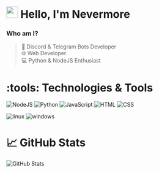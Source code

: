 # <img src="https://media.giphy.com/media/hvRJCLFzcasrR4ia7z/giphy.gif" width="30px"> Hello, I'm Nevermore
  
  ### Who am I?
> :robot: Discord & Telegram Bots Developer  
> :globe_with_meridians: Web Developer  
> :computer: Python & NodeJS Enthusiast

  # :tools: Technologies & Tools
  
  ![NodeJS](https://img.shields.io/badge/-NodeJS-090909?style=for-the-badge&logo=node.js&logoColor=339933)
  ![Python](https://img.shields.io/badge/-Python-090909?style=for-the-badge&logo=python&logoColor=3776AB)
  ![JavaScript](https://img.shields.io/badge/-JavaScript-090909?style=for-the-badge&logo=javascript&logoColor=F7DF1E)
  ![HTML](https://img.shields.io/badge/-HTML-090909?style=for-the-badge&logo=html5&logoColor=E34F26)
  ![CSS](https://img.shields.io/badge/-CSS-090909?style=for-the-badge&logo=css3&logoColor=1572B6)
  
  ![linux](https://img.shields.io/badge/-linux-090909?style=for-the-badge&logo=linux&logoColor=FCC624)
  ![windows](https://img.shields.io/badge/-windows-090909?style=for-the-badge&logo=windows&logoColor=0078D6)

  # :chart_with_upwards_trend: GitHub Stats
  ![GitHub Stats](https://github-readme-stats.vercel.app/api?username=Neverm0reDev&show_icons=true&theme=dark&hide_border=true)
</div>
